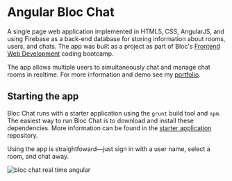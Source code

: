 # Angular Bloc Chat
A single page web application implemented in HTML5, CSS, AngularJS, and using Firebase as a back-end database for storing information about rooms, users, and chats. The app was built as a project as part of Bloc's [Frontend Web Development](https://www.bloc.io/frontend-development-bootcamp) coding bootcamp.

The app allows multiple users to simultaneously chat and manage chat rooms in realtime. For more information and demo see my [portfolio](http://developer.textlogic.ch/portfolio/2-bloc-chat.html).

## Starting the app
Bloc Chat runs with a starter application using the `grunt` build tool and `npm`. The easiest way to run Bloc Chat is to download and install these dependencies. More information can be found in the [starter application](https://github.com/Bloc/bloc-frontend-project-starter) repository.

Using the app is straightfoward&mdash;just sign in with a user name, select a room, and chat away.

![bloc chat real time angular](http://i.imgur.com/jNLOJ0c.png)